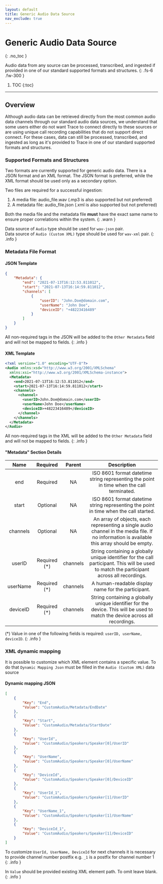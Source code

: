 ```yaml
---
layout: default
title: Generic Audio Data Source
nav_exclude: true
---
```


# Generic Audio Data Source
{: .no_toc }

Audio data from any source can be processed, transcribed, and ingested if provided in one of our standard supported formats and structures.
{: .fs-6 .fw-300 }

1. TOC
{:toc}

---

## Overview
Although audio data can be retrieved directly from the most common audio data channels through our standard audio data sources, we understand that some users either do not want Trace to connect directly to these sources or are using unique call recording capabilities that do not support direct connect. For these cases, data can still be processed, transcribed, and ingested as long as it's provided to Trace in one of our standard supported formats and structures.


### Supported Formats and Structures
Two formats are currently supported for generic audio data. There is a JSON format and an XML format. The JSON format is preferred, while the XML format should be used only as a secondary option.

Two files are required for a successful ingestion:
1. A media file: audio_file.wav (.mp3 is also supported but not preferred)
2. A metadata file: audio_file.json (.xml is also supported but not preferred)

Both the media file and the metadata file **must** have the exact same name to ensure proper correlations within the system.
{: .warn }

Data source of `Audio` type should be used for `wav-json` pair.  
Data source of `Audio (Custom XML)` type should be used for `wav-xml` pair.
{: .info }


### Metadata File Format

#### JSON Template
```json
{
    "Metadata": {
        "end": "2021-07-13T16:12:53.811012",
        "start": "2021-07-13T16:14:59.811012",
        "channels": [
            {
                "userID": "John.Doe@domain.com",
                "userName": "John Doe",
                "deviceID": "+48223416489"
            }
        ]
    }
}
```

All non-required tags in the JSON will be added to the `Other Metadata` field and will not be mapped to fields.
{: .info }


#### XML Template

```xml
<?xml version="1.0" encoding="UTF-8"?>
<Audio xmlns:xsd="http://www.w3.org/2001/XMLSchema"
  xmlns:xsi="http://www.w3.org/2001/XMLSchema-instance">
  <Metadata>
    <end>2021-07-13T16:12:53.811012</end>
    <start>2021-07-13T16:14:59.811012</start>
    <channels>
      <channel>
        <userID>John.Doe@domain.com</userID>
        <userName>John Doe</userName>
        <deviceID>+48223416489</deviceID>
      </channel>  
    </channels>
  </Metadata>
</Audio>
```

All non-required tags in the XML will be added to the `Other Metadata` field and will not be mapped to fields.
{: .info }

#### "Metadata" Section Details

|   Name   |   Required   |  Parent  |                                                                 Description                                                                 |
| :------: | :----------: | :------: | :-----------------------------------------------------------------------------------------------------------------------------------------: |
|   end    |   Required   |    NA    |                          ISO 8601 format datetime string representing the point in time when the call terminated.                           |
|  start   |   Optional   |    NA    |                            ISO 8601 format datetime string representing the point in time when the call started.                            |  |  |
| channels |   Optional   |    NA    | An array of objects, each representing a single audio channel in the media file. If no information is available this array should be empty. |  |
|  userID  | Required (*) | channels | String containing a globally unique identifier for the call participant. This will be used to match the participant across all recordings.  |
| userName | Required (*) | channels |                                             A human-readable display name for the participant.                                              |
| deviceID | Required (*) | channels |         String containing a globally unique identifier for the device. This will be used to match the device across all recordings.         |

(*) Value in one of the following fields is required: `userID, userName, deviceID`.
{: .info }


### XML dynamic mapping
It is possible to customize which XML element contains a specific value. To do that `Dynamic Mapping Json` must be filled in the `Audio (Custom XML)` data source

#### Dynamic mapping JSON
```json
[
    {
        "Key": "End",
        "Value": "CustomAudio/Metadata/EndDate"
    },
    {
        "Key": "Start",
        "Value": "CustomAudio/Metadata/StartDate"
    },
    {
        "Key": "UserId",
        "Value": "CustomAudio/Speakers/Speaker[0]/UserID"
    },
    {
        "Key": "UserName",
        "Value": "CustomAudio/Speakers/Speaker[0]/UserName"
    },
    {
        "Key": "DeviceId",
        "Value": "CustomAudio/Speakers/Speaker[0]/DeviceID"
    },
    {
        "Key": "UserId_1",
        "Value": "CustomAudio/Speakers/Speaker[1]/UserID"
    },
    {
        "Key": "UserName_1",
        "Value": "CustomAudio/Speakers/Speaker[1]/UserName"
    },
    {
        "Key": "DeviceId_1",
        "Value": "CustomAudio/Speakers/Speaker[1]/DeviceID"
    }
]
```
To customize ``UserId, UserName, DeviceId`` for next channels it is necessary to provide channel number postfix e.g. `_1` is a postfix for channel number 1 {: .info }

In `Value` should be provided existing XML element path. To omit leave blank. {: .info }